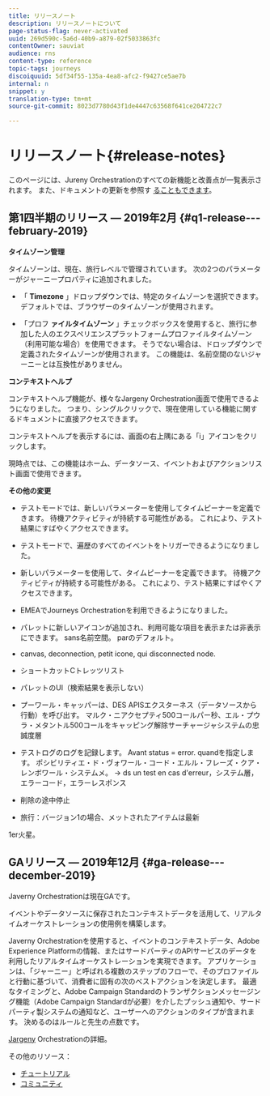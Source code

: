 ```yaml
---
title: リリースノート
description: リリースノートについて
page-status-flag: never-activated
uuid: 269d590c-5a6d-40b9-a879-02f5033863fc
contentOwner: sauviat
audience: rns
content-type: reference
topic-tags: journeys
discoiquuid: 5df34f55-135a-4ea8-afc2-f9427ce5ae7b
internal: n
snippet: y
translation-type: tm+mt
source-git-commit: 8023d7780d43f1de4447c63568f641ce204722c7

---
```



# リリースノート{#release-notes}

このページには、Jureny Orchestrationのすべての新機能と改善点が一覧表示されます。
また、ドキュメントの更新を参照す [ることもできます](../release-notes/documentation-updates.md)。

## 第1四半期のリリース — 2019年2月 {#q1-release---february-2019}

**タイムゾーン管理**

タイムゾーンは、現在、旅行レベルで管理されています。 次の2つのパラメーターがジャーニープロパティに追加されました。

* 「 **Timezone** 」ドロップダウンでは、特定のタイムゾーンを選択できます。 デフォルトでは、ブラウザーのタイムゾーンが使用されます。

* 「プロフ **ァイルタイムゾーン** 」チェックボックスを使用すると、旅行に参加した人のエクスペリエンスプラットフォームプロファイルタイムゾーン（利用可能な場合）を使用できます。 そうでない場合は、ドロップダウンで定義されたタイムゾーンが使用されます。 この機能は、名前空間のないジャーニーとは互換性がありません。

**コンテキストヘルプ**

コンテキストヘルプ機能が、様々なJargeny Orchestration画面で使用できるようになりました。 つまり、シングルクリックで、現在使用している機能に関するドキュメントに直接アクセスできます。

コンテキストヘルプを表示するには、画面の右上隅にある「i」アイコンをクリックします。

現時点では、この機能はホーム、データソース、イベントおよびアクションリスト画面で使用できます。

**その他の変更**

* テストモードでは、新しいパラメーターを使用してタイムピーナーを定義できます。  待機アクティビティが持続する可能性がある。 これにより、テスト結果にすばやくアクセスできます。

* テストモードで、遍歴のすべてのイベントをトリガーできるようになりました。


* 新しいパラメーターを使用して、タイムピーナーを定義できます。  待機アクティビティが持続する可能性がある。 これにより、テスト結果にすばやくアクセスできます。

* EMEAでJourneys Orchestrationを利用できるようになりました。

* パレットに新しいアイコンが追加され、利用可能な項目を表示または非表示にできます。 sans名前空間。 parのデフォルト。

* canvas, deconnection, petit icone, qui disconnected node.

* ショートカットCトレッツリスト

* パレットのUI（検索結果を表示しない）

* プーワール・キャッパーは、DES APISエクスターネス（データソースから行動）を呼び出す。 マルク・ニアクセプティ500コールパー秒、エル・プウラ・メタントル500コールをキャッピング解除サーチャージャシステムの忠誠度層

* テストログのログを記録します。 Avant status = error. quandを指定します。 ポシビリティエ・ド・ヴォワール・コード・エルル・フレーズ・クア・レンボワール・システムメ。 -> ds un test en cas d&#39;erreur，システム層，エラーコード，エラーレスポンス

* 削除の途中停止

* 旅行：バージョン1の場合、メットされたアイテムは最新

1er火星。


## GAリリース — 2019年12月 {#ga-release---december-2019}

Javerny Orchestrationは現在GAです。

イベントやデータソースに保存されたコンテキストデータを活用して、リアルタイムオーケストレーションの使用例を構築します。

Javerny Orchestrationを使用すると、イベントのコンテキストデータ、Adobe Experience Platformの情報、またはサードパーティのAPIサービスのデータを利用したリアルタイムオーケストレーションを実現できます。 アプリケーションは、「ジャーニー」と呼ばれる複数のステップのフローで、そのプロファイルと行動に基づいて、消費者に固有の次のベストアクションを決定します。 最適なタイミングと、Adobe Campaign Standardのトランザクションメッセージング機能（Adobe Campaign Standardが必要）を介したプッシュ通知や、サードパーティ製システムの通知など、ユーザーへのアクションのタイプが含まれます。 決めるのはルールと先生の点数です。

[Jargeny](../action/working-with-adobe-campaign.md) Orchestrationの詳細。

その他のリソース：

* [チュートリアル](https://docs.adobe.com/content/help/en/platform-learn/tutorials/journey-orchestration/introduction.html)
* [コミュニティ](https://www.adobe.com/go/journeyorchestrationcommunity)
